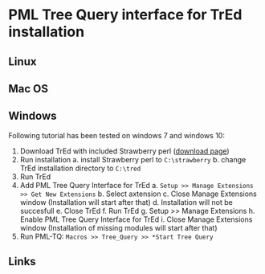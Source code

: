 # PML Tree Query interface for TrEd installation
## Linux
## Mac OS
## Windows
Following tutorial has been tested on windows 7 and windows 10:
1. Download TrEd with included Strawberry perl ([download page](http://ufal.mff.cuni.cz/tred/))
2. Run installation
  a. install Strawberry perl to `C:\strawberry`
  b. change TrEd installation directory to `C:\tred`
3. Run TrEd
4. Add PML Tree Query Interface for TrEd
  a. `Setup >> Manage Extensions >> Get New Extensions`
  b. Select axtension
  c. Close Manage Extensions window (Installation will start after that)
  d. Installation will not be succesfull
  e. Close TrEd
  f. Run TrEd
  g. Setup >> Manage Extensions
  h. Enable PML Tree Query Interface for TrEd
  i. Close Manage Extensions window (Installation of missing modules will start after that)
5. Run PML-TQ: `Macros >> Tree_Query >> *Start Tree Query`

## Links